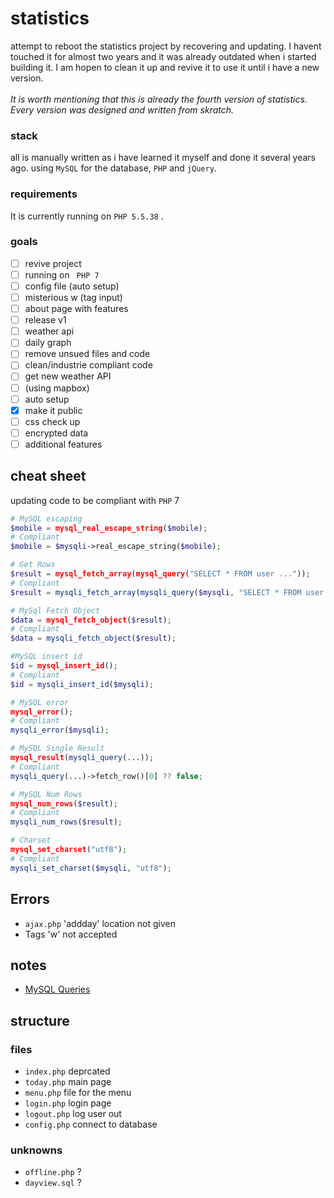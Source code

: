 # statistics

attempt to reboot the statistics project by recovering and updating. 
I havent touched it for almost two years and it was already outdated when i started building it. 
I am hopen to clean it up and revive it to use it until i have a new version. 
<br><br>
*It is worth mentioning that this is already the fourth version of statistics. Every version was designed and written from skratch.*

### stack

all is manually written as i have learned it myself and done it several years ago.
using ` MySQL ` for the database, ` PHP ` and ` jQuery `.

### requirements
It is currently running on ` PHP 5.5.38 ` . 


### goals 
* [ ] revive project
* [ ] running on ` PHP 7` 
* [ ] config file (auto setup)
* [ ] misterious w (tag input)
* [ ] about page with features
* [ ] release v1
* [ ] weather api
* [ ] daily graph
* [ ] remove unsued files and code
* [ ] clean/industrie compliant code
* [ ] get new weather API
* [ ] (using mapbox)
* [ ] auto setup
* [x] make it public
* [ ] css check up
* [ ] encrypted data
* [ ] additional features

## cheat sheet
updating code to be compliant with `PHP` 7
```php 
# MySQL escaping
$mobile = mysql_real_escape_string($mobile);
# Compliant
$mobile = $mysqli->real_escape_string($mobile);

# Get Rows
$result = mysql_fetch_array(mysql_query("SELECT * FROM user ..."));
# Compliant
$result = mysqli_fetch_array(mysqli_query($mysqli, "SELECT * FROM user ..."));

# MySql Fetch Object
$data = mysql_fetch_object($result);
# Compliant
$data = mysqli_fetch_object($result);

#MySQL insert id
$id = mysql_insert_id();
# Compliant
$id = mysqli_insert_id($mysqli);

# MySQL error
mysql_error();
# Compliant
mysqli_error($mysqli);

# MySQL Single Result
mysql_result(mysqli_query(...));
# Compliant
mysqli_query(...)->fetch_row()[0] ?? false;

# MySQL Num Rows
mysql_num_rows($result);
# Compliant
mysqli_num_rows($result);

# Charset
mysql_set_charset("utf8");
# Compliant
mysqli_set_charset($mysqli, "utf8");
```
## Errors
- `ajax.php` 'addday' location not given
- Tags 'w' not accepted

## notes 
- [MySQL Queries](https://websitebeaver.com/php-pdo-vs-mysqli)

## structure

### files
- ` index.php ` deprcated 
- `today.php` main page
- ` menu.php ` file for the menu 
- ` login.php ` login page
- ` logout.php ` log user out
- ` config.php ` connect to database

### unknowns
- ` offline.php ` ?
- ` dayview.sql ` ?